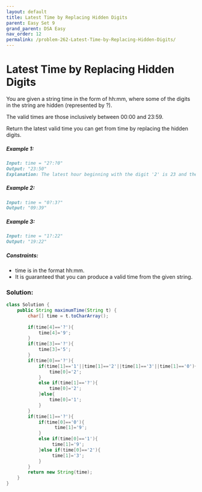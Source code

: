 ```yaml
---
layout: default
title: Latest Time by Replacing Hidden Digits
parent: Easy Set 9
grand_parent: DSA Easy
nav_order: 12
permalink: /problem-262-Latest-Time-by-Replacing-Hidden-Digits/
---
```

# Latest Time by Replacing Hidden Digits
You are given a string time in the form of hh:mm, where some of the digits in the string are hidden (represented by ?).

The valid times are those inclusively between 00:00 and 23:59.

Return the latest valid time you can get from time by replacing the hidden digits.

##### Example 1:
```markdown
Input: time = "2?:?0"
Output: "23:50"
Explanation: The latest hour beginning with the digit '2' is 23 and the latest minute ending with the digit '0' is 50.
```
##### Example 2:
```markdown
Input: time = "0?:3?"
Output: "09:39"
```
##### Example 3:
```markdown
Input: time = "1?:22"
Output: "19:22"
```
##### Constraints:
* time is in the format hh:mm.
* It is guaranteed that you can produce a valid time from the given string.

### Solution:
```java
class Solution {
    public String maximumTime(String t) {
        char[] time = t.toCharArray();
        
        if(time[4]=='?'){
            time[4]='9';
        }
        if(time[3]=='?'){
            time[3]='5';
        }
        if(time[0]=='?'){
            if(time[1]=='1'||time[1]=='2'||time[1]=='3'||time[1]=='0'){
                time[0]='2';
            }
            else if(time[1]=='?'){
                time[0]='2';
            }else{
                time[0]='1';
            }
        }
        if(time[1]=='?'){
            if(time[0]=='0'){
                  time[1]='9';
            }
            else if(time[0]=='1'){
                 time[1]='9';
            }else if(time[0]=='2'){
                 time[1]='3';
            }
        }
        return new String(time);    
    }
}
```